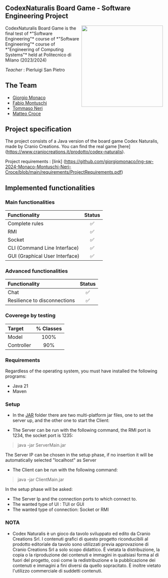 ## CodexNaturalis Board Game - Software Engineering Project
<img src="https://www.craniocreations.it/storage/media/products/19/41/Codex_scatola+ombra.png" width="260" align="right" />
CodexNaturalis Board Game is the final test of *"Software Engineering"* course of *"Software Engineering"* course
of *"Engineering of Computing Systems"* held at Politecnico di Milano (2023/2024)

*Teacher* : Pierluigi San Pietro

## The Team
* [Giorgio Monaco](https://github.com/giorgiomonaco)
* [Fabio Montuschi](https://github.com/Feb126)
* [Tommaso Neri](https://github.com/tommasonerii)
* [Matteo Croce](https://github.com/TeoCroce)

## Project specification
The project consists of a Java version of the board game Codex Naturalis, made by Cranio Creations. You can find the real game [here] (https://www.craniocreations.it/prodotto/codex-naturalis).

Project requirements : [link] (https://github.com/giorgiomonaco/ing-sw-2024-Monaco-Montuschi-Neri-Croce/blob/main/requirements/ProjectRequirements.pdf)




## Implemented functionalities
### Main functionalities
| Functionality                    | Status |
|:---------------------------------|:------:|
| Complete rules                   |   ✅    |
| RMI                              |   ✅    |
| Socket                           |   ✅    |
| CLI (Command Line Interface)   |   ✅    |
| GUI (Graphical User Interface) |   ✅    |


### Advanced functionalities
| Functionality                | Status |
|:-----------------------------|:------:|
| Chat                         |   ✅    |
| Resilience to disconnections |   ✅    |


### Coverege by testing
| Target     | % Classes |
|:-----------|:---------:|
| Model      |   100%    |
| Controller |    90%    |

### Requirements

Regardless of the operating system, you must have installed the following programs:
- Java 21
- Maven

### Setup

* In the [JAR](https://github.com/giorgiomonaco/ing-sw-2024-Monaco-Montuschi-Neri-Croce/tree/main/CodexNaturalis/deliverables/JAR) folder there are two multi-platform jar files, one to set the server up, and the other one to start the Client:

* The Server can be run with the following command, the RMI port is 1234, the socket port is 1235:
 > java -jar ServerMain.jar 
 
The Server IP can be chosen in the setup phase, if no insertion it will be automatically selected "localhost" as Server

* The Client can be run with the following command:
 > java -jar ClientMain.jar 

In the setup phase will be asked:
* The Server Ip and the connection ports to which connect to.
* The wanted type of UI : TUI or GUI
* The wanted type of connection: Socket or RMI

### NOTA

* Codex Naturalis è un gioco da tavolo sviluppato ed edito da Cranio Creations Srl. I contenuti grafici di questo progetto riconducibili al prodotto editoriale da tavolo sono utilizzati previa approvazione di Cranio Creations Srl a solo scopo didattico. È vietata la distribuzione, la copia o la riproduzione dei contenuti e immagini in qualsiasi forma al di fuori del progetto, così come la redistribuzione e la pubblicazione dei contenuti e immagini a fini diversi da quello sopracitato. È inoltre vietato l'utilizzo commerciale di suddetti contenuti.
